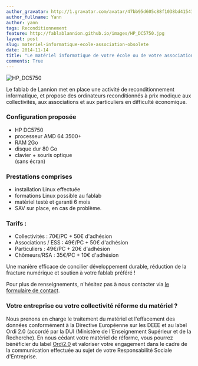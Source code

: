 ```yaml
---
author_gravatar: http://1.gravatar.com/avatar/47bb95d605c88f1038bd415412814eae?s=96&d=mm&r=g
author_fullname: Yann
author: yann
tags: Reconditionnement
feature: http://fablablannion.github.io/images/HP_DC5750.jpg
layout: post
slug: materiel-informatique-ecole-association-obsolete
date: 2014-11-14
title: "Le matériel informatique de votre école ou de votre association est obsolète ?"
comments: True
---
```

![HP_DC5750](http://fablablannion.github.io/images/HP_DC5750-300x300.jpg)

Le fablab de Lannion met en place une activité de reconditionnement
informatique, et propose des ordinateurs reconditionnés à prix modique aux
collectivités, aux associations et aux particuliers en difficulté économique.

### Configuration proposée

- HP DC5750  
- processeur AMD 64 3500+  
- RAM 2Go  
- disque dur 80 Go  
- clavier + souris optique  
(sans écran)

### Prestations comprises

- installation Linux effectuée  
- formations Linux possible au fablab  
- matériel testé et garanti 6 mois  
- SAV sur place, en cas de problème.

### Tarifs :

  * Collectivités : 70€/PC + 50€ d'adhésion
  * Associations / ESS : 49€/PC + 50€ d'adhésion
  * Particuliers : 49€/PC + 20€ d'adhésion
  * Chômeurs/RSA : 35€/PC + 10€ d'adhésion

Une manière efficace de concilier développement durable, réduction de la
fracture numérique et soutien à votre fablab préféré !

Pour plus de renseignements, n'hésitez pas à nous contacter via [le formulaire
de contact](/contact).

### Votre entreprise ou votre collectivité réforme du matériel ?

Nous prenons en charge le traitement du matériel et l'effacement des données
conformément à la Directive Européenne sur les DEEE et au label Ordi 2.0
(accordé par la DUI (Ministère de l'Enseignement Supérieur et de la
Recherche). En nous cédant votre matériel de réforme, vous pourrez bénéficier
du label [Ordi2.0](http://www.ordi2-0.fr) et valoriser votre engagement dans
le cadre de la communication effectuée au sujet de votre Responsabilité
Sociale d'Entreprise.


